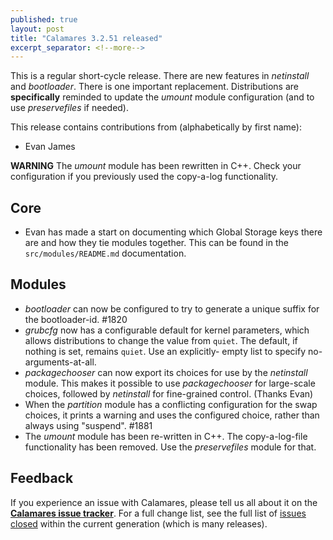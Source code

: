 ```yaml
---
published: true
layout: post
title: "Calamares 3.2.51 released"
excerpt_separator: <!--more-->
---
```


This is a regular short-cycle release.
There are new features in *netinstall* and *bootloader*.
There is one important replacement.
Distributions are **specifically** reminded to update the *umount* module
configuration (and to use *preservefiles* if needed).


<!--more-->


This release contains contributions from (alphabetically by first name):
 - Evan James

**WARNING** The *umount* module has been rewritten in C++. Check your
configuration if you previously used the copy-a-log functionality.

## Core ##
 - Evan has made a start on documenting which Global Storage keys there
   are and how they tie modules together. This can be found in the
   `src/modules/README.md` documentation.

## Modules ##
 - *bootloader* can now be configured to try to generate a unique
   suffix for the bootloader-id. #1820
 - *grubcfg* now has a configurable default for kernel parameters,
   which allows distributions to change the value from `quiet`.
   The default, if nothing is set, remains `quiet`. Use an explicitly-
   empty list to specify no-arguments-at-all.
 - *packagechooser* can now export its choices for use by the *netinstall*
   module. This makes it possible to use *packagechooser* for large-scale
   choices, followed by *netinstall* for fine-grained control. (Thanks Evan)
 - When the *partition* module has a conflicting configuration for the
   swap choices, it prints a warning and uses the configured choice, rather
   than always using "suspend". #1881
 - The *umount* module has been re-written in C++. The copy-a-log-file
   functionality has been removed. Use the *preservefiles* module for that.

   
## Feedback ##

If you experience an issue with Calamares, please tell us all about it
on the [**Calamares issue tracker**][1]. For a full change list, see
the full list of [issues closed][2] within the current generation (which is many releases).

[1]: https://github.com/calamares/calamares/issues
[2]: https://github.com/calamares/calamares/milestone/81
